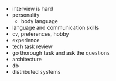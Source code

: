 * interview is hard
* personality
  * body language
* language and communication skills
* cv, preferences, hobby
* experience 
* tech task review
* go thorough task and ask the questions
* architecture
* db
* distributed systems
